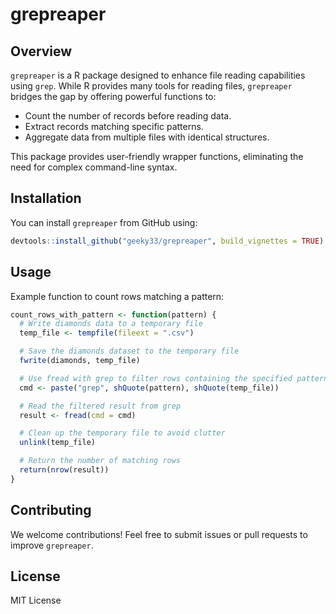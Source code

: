 # grepreaper

## Overview

`grepreaper` is a R package designed to enhance file reading capabilities using `grep`. While R provides many tools for reading files, `grepreaper` bridges the gap by offering powerful functions to:

- Count the number of records before reading data.
- Extract records matching specific patterns.
- Aggregate data from multiple files with identical structures.

This package provides user-friendly wrapper functions, eliminating the need for complex command-line syntax.

## Installation

You can install `grepreaper` from GitHub using:

```r
devtools::install_github("geeky33/grepreaper", build_vignettes = TRUE)
```

## Usage

Example function to count rows matching a pattern:

```r
count_rows_with_pattern <- function(pattern) {
  # Write diamonds data to a temporary file
  temp_file <- tempfile(fileext = ".csv")

  # Save the diamonds dataset to the temporary file
  fwrite(diamonds, temp_file)

  # Use fread with grep to filter rows containing the specified pattern
  cmd <- paste("grep", shQuote(pattern), shQuote(temp_file))

  # Read the filtered result from grep
  result <- fread(cmd = cmd)

  # Clean up the temporary file to avoid clutter
  unlink(temp_file)

  # Return the number of matching rows
  return(nrow(result))
}
```

## Contributing

We welcome contributions! Feel free to submit issues or pull requests to improve `grepreaper`.

## License

MIT License
